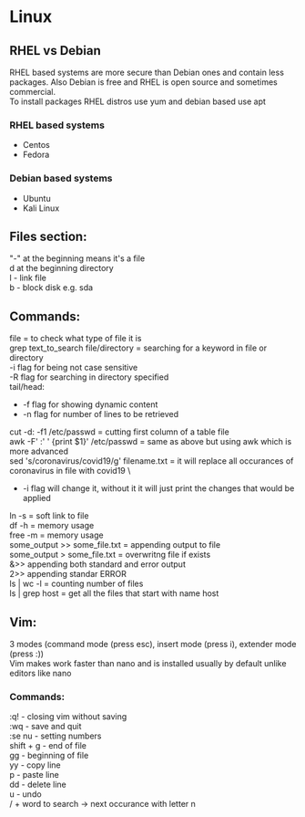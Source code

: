 # Linux

## RHEL vs Debian
RHEL based systems are more secure than Debian ones and contain less packages. Also Debian is free and RHEL is open source and sometimes commercial.\
To install packages RHEL distros use yum and debian based use apt 

### RHEL based systems 
- Centos 
- Fedora 

### Debian based systems
- Ubuntu 
- Kali Linux 

## Files section: 
"-"  at the beginning means it's a file \
d at the beginning directory \
l - link file \
b - block disk e.g. sda 

## Commands:  
file = to check what type of file it is \
grep text_to_search file/directory = searching for a keyword in file or directory \
-i flag for being not case sensitive \
-R flag for searching in directory specified \
tail/head:
- -f flag for showing dynamic content 
- -n flag for number of lines to be retrieved

cut -d: -f1 /etc/passwd = cutting first column of a table file \
awk -F' :' ' {print $1}' /etc/passwd = same as above but using awk which is more advanced \
sed 's/coronavirus/covid19/g' filename.txt = it will replace all occurances of coronavirus in file with covid19 \
- -i flag will change it, without it it will just print the changes that would be applied 

ln -s = soft link to file  \
df -h = memory usage \
free -m =  memory usage  \
some_output >> some_file.txt = appending output to file \
some_output > some_file.txt = overwritng file if exists \
&>> appending both standard and error output \
2>> appending standar ERROR \
ls | wc -l = counting number of files \
ls | grep host = get all the files that start with name host 

## Vim: 
3 modes (command mode (press esc), insert mode (press i), extender mode (press :)) \
Vim makes work faster than nano and is installed usually by default unlike editors like nano 
### Commands: 
:q!  -  closing vim without saving \
:wq - save and quit \
:se nu - setting numbers \
shift + g - end of file \
gg - beginning of file \
yy - copy line \
p - paste line \
dd - delete line \
u - undo \
/ + word to search -> next occurance with letter n 

	